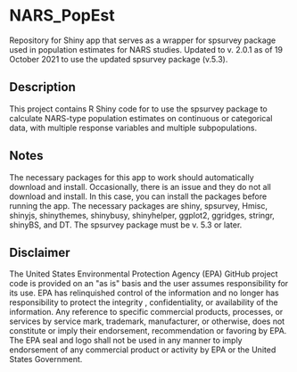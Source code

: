 # NARS_PopEst
Repository for Shiny app that serves as a wrapper for spsurvey package used in population estimates for NARS studies. Updated to v. 2.0.1 as of 19 October 2021 to use the updated spsurvey package (v.5.3). 

## Description
This project contains R Shiny code for to use the spsurvey package to calculate NARS-type population estimates on continuous or categorical data, with multiple response variables and multiple subpopulations.

## Notes
The necessary packages for this app to work should automatically download and install. Occasionally, there is an issue and they do not all download and install. In this case, you can install the packages before running the app. The necessary packages are shiny, spsurvey, Hmisc, shinyjs, shinythemes, shinybusy, shinyhelper, ggplot2, ggridges, stringr, shinyBS, and DT. The spsurvey package must be v. 5.3 or later.

## Disclaimer
The United States Environmental Protection Agency (EPA) GitHub project code is provided on an "as is" basis and the user assumes responsibility for its use.  EPA has relinquished control of the information and no longer has responsibility to protect the integrity , confidentiality, or availability of the information.  Any reference to specific commercial products, processes, or services by service mark, trademark, manufacturer, or otherwise, does not constitute or imply their endorsement, recommendation or favoring by EPA.  The EPA seal and logo shall not be used in any manner to imply endorsement of any commercial product or activity by EPA or the United States Government.